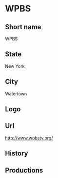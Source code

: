 # WPBS

## Short name

WPBS

## State

New York

## City

Watertown

## Logo



## Url

http://www.wpbstv.org/

## History



## Productions


